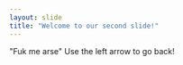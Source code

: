```yaml
---
layout: slide
title: "Welcome to our second slide!"
---
```

"Fuk me arse"
Use the left arrow to go back!

